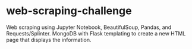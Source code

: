 # web-scraping-challenge
Web scraping using Jupyter Notebook, BeautifulSoup, Pandas, and Requests/Splinter. MongoDB with Flask templating to create a new HTML page that displays the information.
